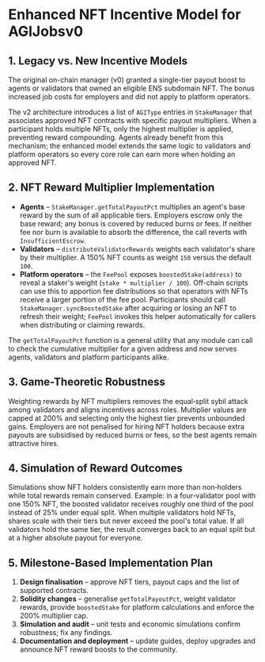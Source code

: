 # Enhanced NFT Incentive Model for AGIJobsv0

## 1. Legacy vs. New Incentive Models

The original on-chain manager (v0) granted a single-tier payout boost to agents or validators that owned an eligible ENS subdomain NFT. The bonus increased job costs for employers and did not apply to platform operators.

The v2 architecture introduces a list of `AGIType` entries in `StakeManager` that associates approved NFT contracts with specific payout multipliers. When a participant holds multiple NFTs, only the highest multiplier is applied, preventing reward compounding. Agents already benefit from this mechanism; the enhanced model extends the same logic to validators and platform operators so every core role can earn more when holding an approved NFT.

## 2. NFT Reward Multiplier Implementation


- **Agents** – `StakeManager.getTotalPayoutPct` multiplies an agent's base reward by the sum of all applicable tiers. Employers escrow only the base reward; any bonus is covered by reduced burns or fees. If neither fee nor burn is available to absorb the difference, the call reverts with `InsufficientEscrow`.
- **Validators** – `distributeValidatorRewards` weights each validator's share by their multiplier. A 150% NFT counts as weight `150` versus the default `100`.
- **Platform operators** – the `FeePool` exposes `boostedStake(address)` to reveal a staker's weight (`stake * multiplier / 100`). Off-chain scripts can use this to apportion fee distributions so that operators with NFTs receive a larger portion of the fee pool. Participants should call `StakeManager.syncBoostedStake` after acquiring or losing an NFT to refresh their weight; `FeePool` invokes this helper automatically for callers when distributing or claiming rewards.

The `getTotalPayoutPct` function is a general utility that any module can call to check the cumulative multiplier for a given address and now serves agents, validators and platform participants alike.

## 3. Game-Theoretic Robustness

Weighting rewards by NFT multipliers removes the equal‑split sybil attack among validators and aligns incentives across roles. Multiplier values are capped at 200% and selecting only the highest tier prevents unbounded gains. Employers are not penalised for hiring NFT holders because extra payouts are subsidised by reduced burns or fees, so the best agents remain attractive hires.

## 4. Simulation of Reward Outcomes

Simulations show NFT holders consistently earn more than non‑holders while total rewards remain conserved. Example: in a four‑validator pool with one 150% NFT, the boosted validator receives roughly one third of the pool instead of 25% under equal split. When multiple validators hold NFTs, shares scale with their tiers but never exceed the pool's total value. If all validators hold the same tier, the result converges back to an equal split but at a higher absolute payout for everyone.

## 5. Milestone-Based Implementation Plan

1. **Design finalisation** – approve NFT tiers, payout caps and the list of supported contracts.
2. **Solidity changes** – generalise `getTotalPayoutPct`, weight validator rewards, provide `boostedStake` for platform calculations and enforce the 200% multiplier cap.
3. **Simulation and audit** – unit tests and economic simulations confirm robustness; fix any findings.
4. **Documentation and deployment** – update guides, deploy upgrades and announce NFT reward boosts to the community.
